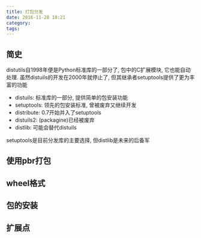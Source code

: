 ```yaml
---
title: 打包分发
date: 2016-11-28 18:21
category:
tags:
---
```


## 简史
distutils自1998年便是Python标准库的一部分了, 包中的C扩展模块, 它也能自动处理. 虽然distuils的开发在2000年就停止了, 但其继承者setuptools提供了更为丰富的功能

- distuils: 标准库的一部分, 提供简单的包安装功能
- setuptools: 领先的包安装标准, 曾被废弃又继续开发
- distribute: 0.7开始并入了setuptools
- distuils2: (packagine)已经被废弃
- distlib: 可能会替代distuils

setuptools是目前分发库的主要选择, 但distlib是未来的后备军

## 使用pbr打包

## wheel格式

## 包的安装

## 扩展点

